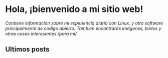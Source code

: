 # Hola, ¡bienvenido a mi sitio web!

*Contiene información sobre mi experiencia diaria con Linux, y otro software principalmente de codigo abierto.
También encontrarás imágenes, textos y otras cosas interesantes /para mí/.*

## Ultimos posts
